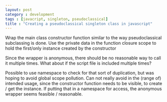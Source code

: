 ```yaml
---
layout: post
category : development
tags : [javacript, singleton, pseudoclassical]
title : "Creating a pseudoclassical singleton class in javascript"
---
```

Wrap the main class constructor function similar to the way pseudoclassical
subclassing is done.  Use the private data in the function closure scope
to hold the first/only instance created by the constructor

Since the wrapper is anonymous, there should be no reasonable way to call it multiple times.  What about if the script file is included multiple times?

Possible to use namespace to check for that sort of duplication, but was hoping to avoid global scope pollution.  Can not really avoid in the (range of) intended usage, since the constructor function needs to be visible, to create / get the instance.  If putting that in a namespace for access, the anonymous wrapper seems feasible / reasonable.
